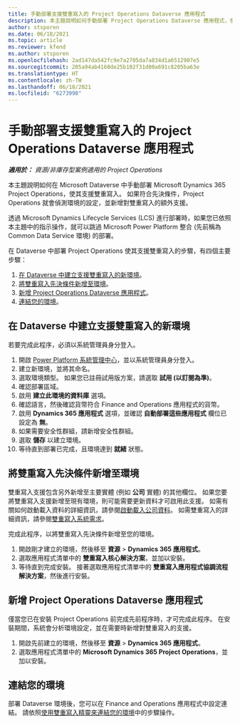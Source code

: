 ```yaml
---
title: 手動部署支援雙重寫入的 Project Operations Dataverse 應用程式
description: 本主題說明如何手動部署 Project Operations Dataverse 應用程式，使其支援雙重寫入。
author: stsporen
ms.date: 06/18/2021
ms.topic: article
ms.reviewer: kfend
ms.author: stsporen
ms.openlocfilehash: 2ad147da542fc9e7a2705da7a834d1a6512907e5
ms.sourcegitcommit: 205a94ab4168de25b102f31d00a691c8205ba63e
ms.translationtype: HT
ms.contentlocale: zh-TW
ms.lasthandoff: 06/18/2021
ms.locfileid: "6273998"
---
```

# <a name="manually-deploy-the-project-operations-dataverse-app-with-dual-write-support"></a>手動部署支援雙重寫入的 Project Operations Dataverse 應用程式

_**適用於：** 資源/非庫存型案例適用的 Project Operations_

本主題說明如何在 Microsoft Dataverse 中手動部署 Microsoft Dynamics 365 Project Operations，使其支援雙重寫入。 如果符合先決條件，Project Operations 就會偵測環境的設定，並新增對雙重寫入的額外支援。

透過 Microsoft Dynamics Lifecycle Services (LCS) 進行部署時，如果您已依照本主題中的指示操作，就可以跳過 Microsoft Power Platform 整合 (先前稱為 Common Data Service 環境) 的部署。

在 Dataverse 中部署 Project Operations 使其支援雙重寫入的步驟，有四個主要步驟：

1. [在 Dataverse 中建立支援雙重寫入的新環境](#create)。
2. [將雙重寫入先決條件新增至環境](#prerequisites)。
3. [新增 Project Operations Dataverse 應用程式](#dataverse)。
4. [連結您的環境](#link)。

## <a name="create-a-new-environment-in-dataverse-that-supports-dual-write"></a><a name="create"></a>在 Dataverse 中建立支援雙重寫入的新環境

若要完成此程序，必須以系統管理員身分登入。

1. 開啟 [Power Platform 系統管理中心](https://admin.powerplatform.com)，並以系統管理員身分登入。
2. 建立新環境，並將其命名。
3. 選取環境類型。 如果您已註冊試用版方案，請選取 **試用 (以訂閱為準)**。
4. 確認部署區域。
5. 啟用 **建立此環境的資料庫** 選項。 
6. 確認語言，然後確認貨幣符合 Finance and Operations 應用程式的貨幣。
7. 啟用 **Dynamics 365 應用程式** 選項，並確認 **自動部署這些應用程式** 欄位已設定為 **無**。
8. 如果需要安全性群組，請新增安全性群組。
9. 選取 **儲存** 以建立環境。
10. 等待直到部署已完成，且環境達到 **就緒** 狀態。

## <a name="add-dual-write-prerequisites-to-the-environment"></a><a name="prerequisites"></a>將雙重寫入先決條件新增至環境

雙重寫入支援包含另外新增至主要實體 (例如 **公司** 實體) 的其他欄位。 如果您要將雙重寫入支援新增至現有環境，則可能需要更新資料才可啟用此支援。 如需有關如何啟動載入資料的詳細資訊，請參閱[啟動載入公司資料](/dynamics365/fin-ops-core/dev-itpro/data-entities/dual-write/bootstrap-company-data)。 如需雙重寫入的詳細資訊，請參閱[雙重寫入系統需求](/dynamics365/fin-ops-core/dev-itpro/data-entities/dual-write/dual-write-system-req)。

完成此程序，以將雙重寫入先決條件新增至您的環境。

1. 開啟剛才建立的環境，然後移至 **資源** \> **Dynamics 365 應用程式**。
2. 選取應用程式清單中的 **雙重寫入核心解決方案**，並加以安裝。
3. 等待直到完成安裝。 接著選取應用程式清單中的 **雙重寫入應用程式協調流程解決方案**，然後進行安裝。

## <a name="add-the-project-operations-dataverse-app"></a><a name="dataverse"></a>新增 Project Operations Dataverse 應用程式

僅當您已在安裝 Project Operations 前完成先前程序時，才可完成此程序。 在安裝期間，系統會分析環境設定，並在需要時新增對雙重寫入的支援。

1. 開啟先前建立的環境，然後移至 **資源** \> **Dynamics 365 應用程式**。
2. 選取應用程式清單中的 **Microsoft Dynamics 365 Project Operations**，並加以安裝。

## <a name="link-your-environments"></a><a name="link"></a>連結您的環境

部署 Dataverse 環境後，您可以在 Finance and Operations 應用程式中設定連結。 請依照[使用雙重寫入精靈來連結您的環境](/dynamics365/fin-ops-core/dev-itpro/data-entities/dual-write/link-your-environment)中的步驟操作。
